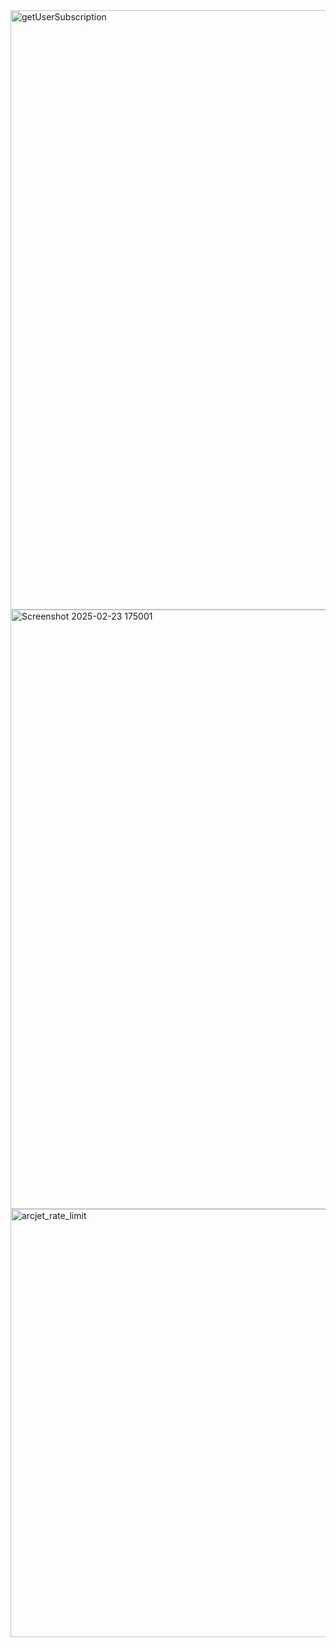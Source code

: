 <img width="959" alt="getUserSubscription" src="https://github.com/user-attachments/assets/89856907-3d86-4a55-8603-4886f547d4ee" />
<img width="959" alt="Screenshot 2025-02-23 175001" src="https://github.com/user-attachments/assets/ed5545f8-897b-403a-8eef-50cbbd42b419" />
<img width="685" alt="arcjet_rate_limit" src="https://github.com/user-attachments/assets/0aed3b0f-237d-4f12-bc48-cdfdd3496bb1" />


